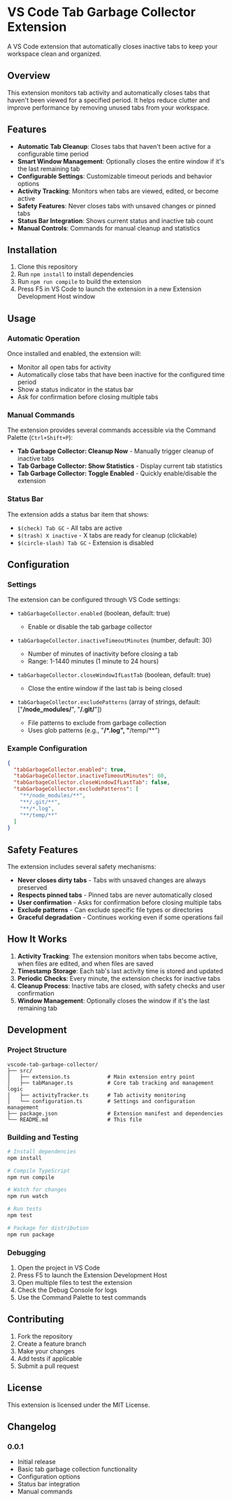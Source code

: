 # VS Code Tab Garbage Collector Extension

A VS Code extension that automatically closes inactive tabs to keep your workspace clean and organized.

## Overview

This extension monitors tab activity and automatically closes tabs that haven't been viewed for a specified period. It helps reduce clutter and improve performance by removing unused tabs from your workspace.

## Features

- **Automatic Tab Cleanup**: Closes tabs that haven't been active for a configurable time period
- **Smart Window Management**: Optionally closes the entire window if it's the last remaining tab
- **Configurable Settings**: Customizable timeout periods and behavior options
- **Activity Tracking**: Monitors when tabs are viewed, edited, or become active
- **Safety Features**: Never closes tabs with unsaved changes or pinned tabs
- **Status Bar Integration**: Shows current status and inactive tab count
- **Manual Controls**: Commands for manual cleanup and statistics

## Installation

1. Clone this repository
2. Run `npm install` to install dependencies
3. Run `npm run compile` to build the extension
4. Press F5 in VS Code to launch the extension in a new Extension Development Host window

## Usage

### Automatic Operation

Once installed and enabled, the extension will:
- Monitor all open tabs for activity
- Automatically close tabs that have been inactive for the configured time period
- Show a status indicator in the status bar
- Ask for confirmation before closing multiple tabs

### Manual Commands

The extension provides several commands accessible via the Command Palette (`Ctrl+Shift+P`):

- **Tab Garbage Collector: Cleanup Now** - Manually trigger cleanup of inactive tabs
- **Tab Garbage Collector: Show Statistics** - Display current tab statistics
- **Tab Garbage Collector: Toggle Enabled** - Quickly enable/disable the extension

### Status Bar

The extension adds a status bar item that shows:
- `$(check) Tab GC` - All tabs are active
- `$(trash) X inactive` - X tabs are ready for cleanup (clickable)
- `$(circle-slash) Tab GC` - Extension is disabled

## Configuration

### Settings

The extension can be configured through VS Code settings:

- `tabGarbageCollector.enabled` (boolean, default: true)
  - Enable or disable the tab garbage collector

- `tabGarbageCollector.inactiveTimeoutMinutes` (number, default: 30)
  - Number of minutes of inactivity before closing a tab
  - Range: 1-1440 minutes (1 minute to 24 hours)

- `tabGarbageCollector.closeWindowIfLastTab` (boolean, default: true)
  - Close the entire window if the last tab is being closed

- `tabGarbageCollector.excludePatterns` (array of strings, default: ["**/node_modules/**", "**/.git/**"])
  - File patterns to exclude from garbage collection
  - Uses glob patterns (e.g., "**/*.log", "**/temp/**")

### Example Configuration

```json
{
  "tabGarbageCollector.enabled": true,
  "tabGarbageCollector.inactiveTimeoutMinutes": 60,
  "tabGarbageCollector.closeWindowIfLastTab": false,
  "tabGarbageCollector.excludePatterns": [
    "**/node_modules/**",
    "**/.git/**",
    "**/*.log",
    "**/temp/**"
  ]
}
```

## Safety Features

The extension includes several safety mechanisms:

- **Never closes dirty tabs** - Tabs with unsaved changes are always preserved
- **Respects pinned tabs** - Pinned tabs are never automatically closed
- **User confirmation** - Asks for confirmation before closing multiple tabs
- **Exclude patterns** - Can exclude specific file types or directories
- **Graceful degradation** - Continues working even if some operations fail

## How It Works

1. **Activity Tracking**: The extension monitors when tabs become active, when files are edited, and when files are saved
2. **Timestamp Storage**: Each tab's last activity time is stored and updated
3. **Periodic Checks**: Every minute, the extension checks for inactive tabs
4. **Cleanup Process**: Inactive tabs are closed, with safety checks and user confirmation
5. **Window Management**: Optionally closes the window if it's the last remaining tab

## Development

### Project Structure

```
vscode-tab-garbage-collector/
├── src/
│   ├── extension.ts            # Main extension entry point
│   ├── tabManager.ts           # Core tab tracking and management logic
│   ├── activityTracker.ts      # Tab activity monitoring
│   └── configuration.ts        # Settings and configuration management
├── package.json                # Extension manifest and dependencies
└── README.md                   # This file
```

### Building and Testing

```bash
# Install dependencies
npm install

# Compile TypeScript
npm run compile

# Watch for changes
npm run watch

# Run tests
npm test

# Package for distribution
npm run package
```

### Debugging

1. Open the project in VS Code
2. Press F5 to launch the Extension Development Host
3. Open multiple files to test the extension
4. Check the Debug Console for logs
5. Use the Command Palette to test commands

## Contributing

1. Fork the repository
2. Create a feature branch
3. Make your changes
4. Add tests if applicable
5. Submit a pull request

## License

This extension is licensed under the MIT License.

## Changelog

### 0.0.1
- Initial release
- Basic tab garbage collection functionality
- Configuration options
- Status bar integration
- Manual commands 